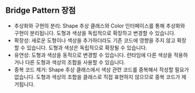 
## Bridge Pattern 장점
* 추상화와 구현의 분리: Shape 추상 클래스와 Color 인터페이스를 통해 추상화와 구현이 분리됩니다. 도형과 색상을 독립적으로 확장하고 변경할 수 있습니다.
* 확장성: 새로운 도형이나 색상을 추가하더라도 기존 코드에 영향을 주지 않고 확장할 수 있습니다. 도형과 색상은 독립적으로 확장될 수 있습니다.
* 유연성: 도형과 색상을 동적으로 변경할 수 있습니다. 런타임에 다른 색상을 적용하거나 다른 도형과 색상의 조합을 사용할 수 있습니다.
* 중복 코드 제거: Shape 추상 클래스에서 색상 관련 코드를 중복해서 작성할 필요가 없습니다. 도형과 색상의 조합을 클래스로 직접 표현하지 않으므로 중복 코드가 제거됩니다.